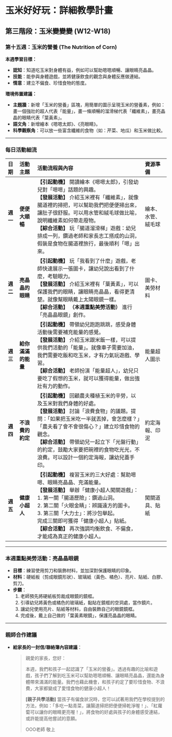 # 玉米好好玩：詳細教學計畫

## 第三階段：玉米變變變 (W12-W18)
### **第十五週：玉米的營養 (The Nutrition of Corn)**

**本週學習目標：**
*   **認知**：知道吃玉米對身體有益，例如可以幫助嗯嗯順暢、讓眼睛亮晶晶。
*   **技能**：能參與身體遊戲，並將健康飲食的觀念與身體反應做連結。
*   **情意**：建立不偏食、珍惜食物的態度。

**環境佈置建議：**
*   **主題牆**：新增「玉米的營養」區塊，用簡單的圖示呈現玉米的營養素，例如：畫一個強壯的超人代表「能量」，畫一條順暢的溜滑梯代表「纖維素」，畫亮晶晶的眼睛代表「葉黃素」。
*   **語文角**：新增繪本《嗯嗯太郎》、《亮眼睛》。
*   **科學觀察角**：可以放一些富含纖維的食物（如：芹菜、地瓜）和玉米做比較。

---

### **每日活動細流**

| 日期 | 活動主題 | 活動流程與內容 | 資源準備 |
| :--- | :--- | :--- | :--- |
| **週一** | **便便大順暢** | **【引起動機】** 閱讀繪本《嗯嗯太郎》，引發幼兒對「嗯嗯」話題的興趣。<br> **【發展活動】** 介紹玉米裡有「纖維素」，就像腸道裡的掃把，可以幫助我們把便便掃出來，讓肚子很舒服。可以用水管和絨毛球做比喻，說明纖維素如何帶走廢物。<br> **【綜合活動】** 玩「腸道溜滑梯」遊戲：幼兒排成一列，鑽過老師和家長志工搭成的山洞，假裝是食物在腸道裡旅行，最後順利「嗯」出來。 | 繪本、水管、絨毛球 |
| **週二** | **亮晶晶的眼睛** | **【引起動機】** 玩「我看到了什麼」遊戲，老師快速展示一張圖卡，讓幼兒說出看到了什麼，考驗眼力。<br> **【發展活動】** 介紹玉米裡有「葉黃素」，可以保護我們的眼睛，讓眼睛亮晶晶，看得更清楚。就像幫眼睛戴上太陽眼鏡一樣。<br> **【綜合活動】** **（本週重點美勞活動）** 進行「亮晶晶眼鏡」創作。 | 圖卡、美勞材料 |
| **週三** | **給你滿滿的能量** | **【引起動機】** 帶領幼兒跑跑跳跳，感受身體活動後需要補充能量的感覺。<br> **【發展活動】** 介紹玉米跟米飯一樣，可以提供我們活動的「能量」。就像車子需要加油，我們需要吃飯和吃玉米，才有力氣玩遊戲、學習。<br> **【綜合活動】** 老師扮演「能量超人」，幼兒只要吃了假想的玉米，就可以獲得能量，做出強壯有力的動作。 | 能量超人圖示 |
| **週四** | **不浪費的約定** | **【引起動機】** 回顧農夫種植玉米的辛勞，以及玉米對我們身體的好處。<br> **【發展活動】** 討論「浪費食物」的議題。提問：「如果把玉米吃一半就丟掉，會怎麼樣？」「農夫看了會不會很傷心？」建立珍惜食物的觀念。<br> **【綜合活動】** 帶領幼兒一起立下「光盤行動」的約定，鼓勵大家要把碗裡的食物吃光光，不浪費。可以設計一個約定海報，讓幼兒蓋手印。 | 約定海報、印泥 |
| **週五** | **健康小超人** | **【引起動機】** 複習玉米的三大好處：幫助嗯嗯、眼睛亮晶晶、充滿能量。<br> **【發展活動】** 舉辦「健康小超人闖關遊戲」：<br>   1.  第一關「腸道歷險」：鑽過山洞。<br>   2.  第二關「火眼金睛」：辨識遠方的圖卡。<br>   3.  第三關「大力士」：將沙包舉起。<br>   完成三關即可獲得「健康小超人」貼紙。 <br> **【綜合活動】** 再次強調均衡飲食、不偏食，才能成為真正的健康小超人。 | 闖關道具、貼紙 |

---

### **本週重點美勞活動：亮晶晶眼鏡**
*   **目標**：練習使用剪刀和裝飾材料，並加深對保護眼睛的印象。
*   **材料**：硬紙板（剪成眼鏡形狀）、玻璃紙（黃色、橘色）、亮片、貼紙、白膠、剪刀。
*   **步驟**：
    1.  老師預先將硬紙板剪裁成眼鏡的鏡框。
    2.  引導幼兒將黃色或橘色的玻璃紙，黏貼在鏡框的空洞處，當作鏡片。
    3.  讓幼兒使用亮片、貼紙等材料，自由裝飾自己的眼鏡鏡框。
    4.  完成後，戴上自己做的「葉黃素眼鏡」，保護亮晶晶的眼睛。

---

### **親師合作建議**
*   **給家長的一封信/聯絡簿內容建議**：
    > 親愛的家長，您好：
    >
    > 本週，我們和孩子一起認識了「玉米的營養」。透過有趣的比喻和遊戲，孩子們了解到吃玉米可以幫助嗯嗯順暢、讓眼睛亮晶晶，還能為身體帶來滿滿的能量。我們也藉此機會，和孩子約定了要珍惜食物、不浪費，大家都變成了愛惜食物的健康小超人！
    >
    > **[親子共學活動]**
    > 當孩子有偏食狀況時，您可以試著用我們在學校提到的方法，例如：「多吃一點青菜，讓腸道掃把把便便掃乾淨喔！」、「紅蘿蔔可以讓你的眼睛更亮喔！」，將食物的好處與孩子的身體感受連結，或許能提高他嘗試的意願。
    >
    > OOO老師 敬上
